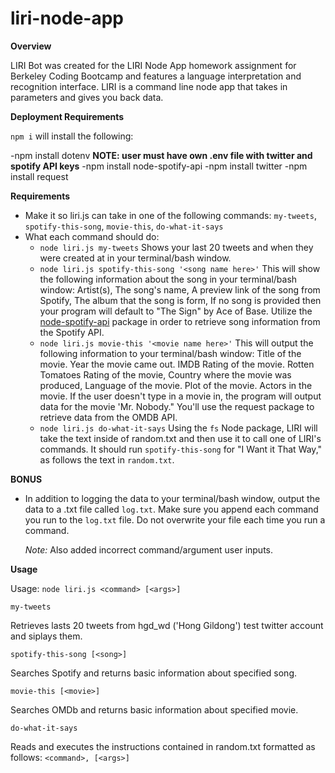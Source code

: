 # liri-node-app

**Overview**

LIRI Bot was created for the LIRI Node App homework assignment for Berkeley Coding Bootcamp and features a language interpretation and recognition interface. LIRI is a command line node app that takes in parameters and gives you back data.

**Deployment Requirements**

`npm i` will install the following:

-npm install dotenv
    **NOTE: user must have own .env file with twitter and spotify API keys**
-npm install node-spotify-api
-npm install twitter
-npm install request

**Requirements**

- Make it so liri.js can take in one of the following commands: `my-tweets`, `spotify-this-song`, `movie-this`, `do-what-it-says`
- What each command should do:
    - `node liri.js my-tweets` Shows your last 20 tweets and when they were created at in your terminal/bash window.
    -  `node liri.js spotify-this-song '<song name here>'` This will show the following information about the song in your terminal/bash window: Artist(s), The song's name, A          preview link of the song from Spotify, The album that the song is form, If no song is provided then your program will default to "The Sign" by Ace of Base. Utilize the         [node-spotify-api](https://www.npmjs.com/package/node-spotify-api) package in order to retrieve song information from the Spotify API.
    - `node liri.js movie-this '<movie name here>'` This will output the following information to your terminal/bash window: Title of the movie. Year the movie came out. IMDB          Rating of the movie. Rotten Tomatoes Rating of the movie, Country where the movie was produced, Language of the movie. Plot of the movie. Actors in the movie. If the user      doesn't type in a movie in, the program will output data for the movie 'Mr. Nobody." You'll use the request package to retrieve data from the OMDB API.
    - `node liri.js do-what-it-says` Using the `fs` Node package, LIRI will take the text inside of random.txt and then use it to call one of LIRI's commands. It should run `spotify-this-song` for "I Want it That Way," as follows the text in `random.txt`.

**BONUS**

- In addition to logging the data to your terminal/bash window, output the data to a .txt file called `log.txt`. Make sure you append each command you run to the `log.txt` file.       Do not overwrite your file each time you run a command.

    *Note:* Also added incorrect command/argument user inputs. 


**Usage**

Usage: `node liri.js <command> [<args>]`

`my-tweets`

Retrieves lasts 20 tweets from hgd_wd ('Hong Gildong') test twitter account and siplays them.

`spotify-this-song [<song>]`

Searches Spotify and returns basic information about specified song.

`movie-this [<movie>]`

Searches OMDb and returns basic information about specified movie.

`do-what-it-says`

Reads and executes the instructions contained in random.txt formatted as follows: `<command>, [<args>]`  